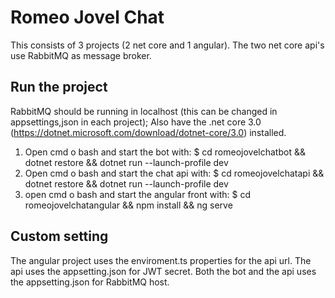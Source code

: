 # Romeo Jovel Chat

This consists of 3 projects (2 net core and 1 angular).
The two net core api's use RabbitMQ as message broker.

## Run the project

RabbitMQ should be running in localhost (this can be changed in appsettings,json in each project);
Also have the .net core 3.0 (https://dotnet.microsoft.com/download/dotnet-core/3.0) installed.
1. Open cmd o bash and start the bot with: 
$ cd romeojovelchatbot && dotnet restore && dotnet run --launch-profile dev
2. Open cmd o bash and start the chat api with: 
$ cd romeojovelchatapi && dotnet restore && dotnet run --launch-profile dev
3. open cmd o bash and start the angular front with:
$ cd romeojovelchatangular && npm install && ng serve

## Custom setting
The angular project uses the enviroment.ts properties for the api url.
The api uses the appsetting.json for JWT secret.
Both the bot and the api uses the appsetting.json for RabbitMQ host.
